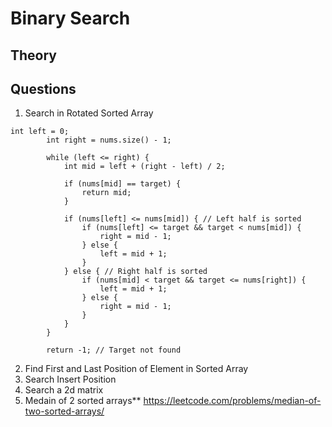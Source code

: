 # Binary Search

## Theory

## Questions

1.  Search in Rotated Sorted Array
```
int left = 0;
        int right = nums.size() - 1;
        
        while (left <= right) {
            int mid = left + (right - left) / 2;
            
            if (nums[mid] == target) {
                return mid;
            }
            
            if (nums[left] <= nums[mid]) { // Left half is sorted
                if (nums[left] <= target && target < nums[mid]) {
                    right = mid - 1;
                } else {
                    left = mid + 1;
                }
            } else { // Right half is sorted
                if (nums[mid] < target && target <= nums[right]) {
                    left = mid + 1;
                } else {
                    right = mid - 1;
                }
            }
        }
        
        return -1; // Target not found
```
2. Find First and Last Position of Element in Sorted Array
3. Search Insert Position
4. Search a 2d matrix
5. Medain of 2 sorted arrays** https://leetcode.com/problems/median-of-two-sorted-arrays/
